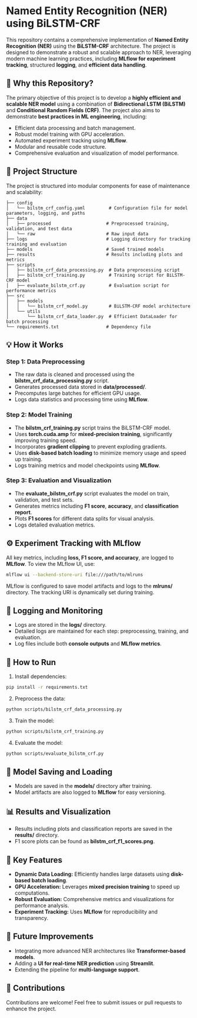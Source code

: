 # Named Entity Recognition (NER) using BiLSTM-CRF

This repository contains a comprehensive implementation of **Named Entity Recognition (NER)** using the **BiLSTM-CRF** architecture. The project is designed to demonstrate a robust and scalable approach to NER, leveraging modern machine learning practices, including **MLflow for experiment tracking**, structured **logging**, and **efficient data handling**.

## 📌 Why this Repository?

The primary objective of this project is to develop a **highly efficient and scalable NER model** using a combination of **Bidirectional LSTM (BiLSTM)** and **Conditional Random Fields (CRF)**. The project also aims to demonstrate **best practices in ML engineering**, including:

* Efficient data processing and batch management.
* Robust model training with GPU acceleration.
* Automated experiment tracking using **MLflow**.
* Modular and reusable code structure.
* Comprehensive evaluation and visualization of model performance.

## 🚀 Project Structure

The project is structured into modular components for ease of maintenance and scalability:

```
├── config
│   └── bilstm_crf_config.yaml         # Configuration file for model parameters, logging, and paths
├── data
│   ├── processed                     # Preprocessed training, validation, and test data
│   └── raw                           # Raw input data
├── logs                              # Logging directory for tracking training and evaluation
├── models                            # Saved trained models
├── results                           # Results including plots and metrics
├── scripts
│   ├── bilstm_crf_data_processing.py  # Data preprocessing script
│   ├── bilstm_crf_training.py         # Training script for BiLSTM-CRF model
│   ├── evaluate_bilstm_crf.py         # Evaluation script for performance metrics
├── src
│   ├── models
│   │   └── bilstm_crf_model.py        # BiLSTM-CRF model architecture
│   └── utils
│       └── bilstm_crf_data_loader.py  # Efficient DataLoader for batch processing
└── requirements.txt                  # Dependency file
```

## 💡 How it Works

### Step 1: Data Preprocessing

* The raw data is cleaned and processed using the **bilstm\_crf\_data\_processing.py** script.
* Generates processed data stored in **data/processed/**.
* Precomputes large batches for efficient GPU usage.
* Logs data statistics and processing time using **MLflow**.

### Step 2: Model Training

* The **bilstm\_crf\_training.py** script trains the BiLSTM-CRF model.
* Uses **torch.cuda.amp** for **mixed-precision training**, significantly improving training speed.
* Incorporates **gradient clipping** to prevent exploding gradients.
* Uses **disk-based batch loading** to minimize memory usage and speed up training.
* Logs training metrics and model checkpoints using **MLflow**.

### Step 3: Evaluation and Visualization

* The **evaluate\_bilstm\_crf.py** script evaluates the model on train, validation, and test sets.
* Generates metrics including **F1 score**, **accuracy**, and **classification report**.
* Plots **F1 scores** for different data splits for visual analysis.
* Logs detailed evaluation metrics.

## ⚙️ Experiment Tracking with MLflow

All key metrics, including **loss, F1 score, and accuracy**, are logged to **MLflow**. To view the MLflow UI, use:

```bash
mlflow ui --backend-store-uri file:///path/to/mlruns
```

MLflow is configured to save model artifacts and logs to the **mlruns/** directory. The tracking URI is dynamically set during training.

## 📝 Logging and Monitoring

* Logs are stored in the **logs/** directory.
* Detailed logs are maintained for each step: preprocessing, training, and evaluation.
* Log files include both **console outputs** and **MLflow metrics**.

## 🧩 How to Run

1. Install dependencies:

```bash
pip install -r requirements.txt
```

2. Preprocess the data:

```bash
python scripts/bilstm_crf_data_processing.py
```

3. Train the model:

```bash
python scripts/bilstm_crf_training.py
```

4. Evaluate the model:

```bash
python scripts/evaluate_bilstm_crf.py
```

## 💾 Model Saving and Loading

* Models are saved in the **models/** directory after training.
* Model artifacts are also logged to **MLflow** for easy versioning.

## 📊 Results and Visualization

* Results including plots and classification reports are saved in the **results/** directory.
* F1 score plots can be found as **bilstm\_crf\_f1\_scores.png**.

## 🌟 Key Features

* **Dynamic Data Loading:** Efficiently handles large datasets using **disk-based batch loading**.
* **GPU Acceleration:** Leverages **mixed precision training** to speed up computations.
* **Robust Evaluation:** Comprehensive metrics and visualizations for performance analysis.
* **Experiment Tracking:** Uses **MLflow** for reproducibility and transparency.

## 🔄 Future Improvements

* Integrating more advanced NER architectures like **Transformer-based models**.
* Adding a **UI for real-time NER prediction** using **Streamlit**.
* Extending the pipeline for **multi-language support**.

## 🤝 Contributions

Contributions are welcome! Feel free to submit issues or pull requests to enhance the project.
